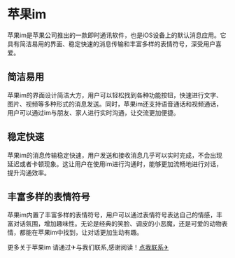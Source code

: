 # 苹果im

苹果im是苹果公司推出的一款即时通讯软件，也是iOS设备上的默认消息应用。它具有简洁易用的界面、稳定快速的消息传输和丰富多样的表情符号，深受用户喜爱。

## 简洁易用

苹果im的界面设计简洁大方，用户可以轻松找到各种功能按钮，快速进行文字、图片、视频等多种形式的消息发送。同时，苹果im还支持语音通话和视频通话，用户可以通过im与朋友、家人进行实时沟通，让交流更加便捷。

## 稳定快速

苹果im的消息传输稳定快速，用户发送和接收消息几乎可以实时完成，不会出现延迟或者卡顿现象。这让用户在使用im进行沟通时，能够更加流畅地进行对话，提升沟通效率。

## 丰富多样的表情符号

苹果im内置了丰富多样的表情符号，用户可以通过表情符号表达自己的情感，丰富对话氛围，增加趣味性。无论是经典的笑脸、调皮的小恶魔，还是可爱的动物表情，都能在苹果im中找到，让对话更加生动有趣。

更多关于苹果im 请通过✈与我们联系,感谢阅读！[点我联系✈](https://auth.k02.cc)